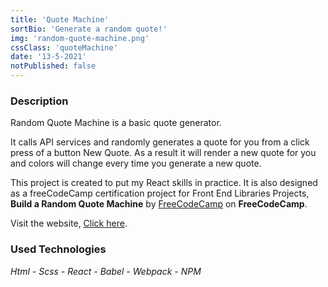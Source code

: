 ```yaml
---
title: 'Quote Machine'
sortBio: 'Generate a random quote!'
img: 'random-quote-machine.png'
cssClass: 'quoteMachine'
date: '13-5-2021'
notPublished: false
---
```


### Description

Random Quote Machine is a basic quote generator.

It calls API services and randomly generates a quote for you from a click press of a button New Quote. As a result it will render a new quote for you and colors will change every time you generate a new quote.

This project is created to put my React skills in practice. It is also designed as a freeCodeCamp certification project for Front End Libraries Projects, **Build a Random Quote Machine** by [FreeCodeCamp](https://www.freecodecamp.org/learn/front-end-libraries/#front-end-libraries-projects) on **FreeCodeCamp**.

Visit the website, [Click here](https://random-quote-machine.vercel.app/).

### Used Technologies

_Html - Scss - React - Babel - Webpack - NPM_
